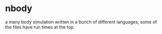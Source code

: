 # nbody

a many body simulation written in a bunch of different languages, some of the files have run times at the top.
